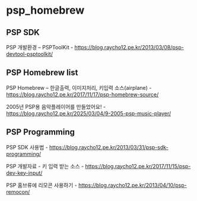 # psp_homebrew

## PSP SDK

PSP 개발환경 – PSPToolKit - https://blog.raycho12.pe.kr/2013/03/08/psp-devtool-psptoolkit/

## PSP Homebrew list

PSP Homebrew – 한글출력, 이미지처리, 키입력 소스(airplane) - https://blog.raycho12.pe.kr/2017/11/17/psp-homebrew-source/

2005년 PSP용 음악플레이어를 만들었어요! - https://blog.raycho12.pe.kr/2025/03/04/9-2005-psp-music-player/

## PSP Programming

PSP SDK 사용법  - https://blog.raycho12.pe.kr/2013/03/31/psp-sdk-programming/

PSP 개발자료 - 키 입력 받는 소스 - https://blog.raycho12.pe.kr/2017/11/15/psp-dev-key-input/

PSP 홈브류에 리모콘 사용하기 - https://blog.raycho12.pe.kr/2013/04/10/psp-remocon/
